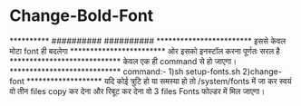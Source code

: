 # Change-Bold-Font
********** ########## ########## ************************ इससे केवल मोटा font ही बदलेगा ************************ ओर इसको इनस्टॉल करना पूर्णतः सरल है **************************** केवल एक ही command से हो जाएगा। **************************** command:- 1)sh setup-fonts.sh 2)change-font ******************* यदि कोई त्रुटि हो या समस्या हो तो /system/fonts में जा कर स्वयं वो तीन files copy कर देना और रिबूट कर देना वो 3 files Fonts फोल्डर में मिल जाएगा।

